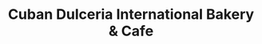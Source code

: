 ---
title: "Cuban Dulceria International Bakery & Cafe"
url: /carrollton/cuban-dulceria-international-bakery-and-cafe/
shop: pastry
---